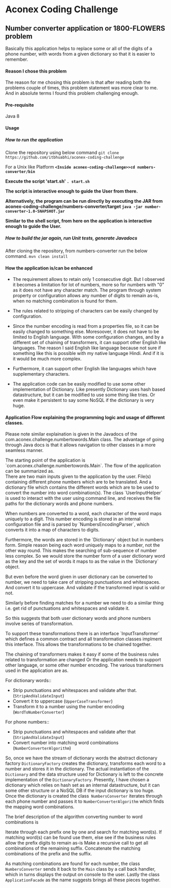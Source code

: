 # Aconex Coding Challenge
## Number converter application or 1800-FLOWERS problem
Basically this application helps to replace some or all of the digits of a phone number, with words from a given dictionary so that it is easier to remember.

#### Reason I chose this problem
The reason for me chosing this problem is that after reading both the problems couple of times, this problem statement was more clear to me. And in absolute terms I found this problem challenging enough.

#### Pre-requisite
Java 8

#### Usage
##### How to run the application
Clone the repository using below command
`git clone https://github.com/itbhuabhi/aconex-coding-challenge`

For a Unix like Platform<b>
`<Inside aconex-coding-challenge>>cd numbers-converter/bin`

Execute the script 'start.sh'
`. start.sh`

The script is interactive enough to guide the User from there.

Alternatively, the program can be run directly by executing the JAR from aconex-coding-challenge/numbers-converter/target
`java -jar number-converter-1.0-SNAPSHOT.jar`

Similar to the shell script, from here on the application is interactive enough to guide the User.


##### How to build the jar again, run Unit tests, generate Javadocs</b>

After cloning the repository, from numbers-converter run the below command.
`mvn clean install`


#### How the application is/can be enhanced
* The requirement allows to retain only 1 consecutive digit. But I observed it becomes a limitation for lot of numbers, more so for numbers with "0" as it does not have any character match. The program through system property or configuration allows any number of digits to remain as-is, when no matching combination is found for them.

* The rules related to stripping of characters can be easily changed by configuration.

* Since the number encoding is read from a properties file, so it can be easily changed to something else.
Moresoover, it does not have to be limited to English language. With some configuration changes, and by a different set of chaining of transformers, it can support other English like languages. The reason I said English like language because not sure if something like this is possible with my native language Hindi. And if it is it would be much more complex.

* Furthermore, it can support other English like languages which have supplementary characters.

* The application code can be easily modified to use some other implementation of Dictionary. Like presently Dictionary uses hash based datastructure, but it can be modified to use some thing like tries. Or even make it persistent to say some NoSQL if the dictionary is very huge.



#### Application Flow explaining the programming logic and usage of different classes.

Please note similar explaination is given in the Javadocs of the com.aconex.challenge.numbertowords.Main class. The advantage of going through Java docs is that it allows navigation to other classes in a more seamless manner. 

<p>The starting point of the application is `com.aconex.challenge.numbertowords.Main`. The flow of the application can be summarized as.<br>
There are two main inputs given to the application by the user. File(s) containing different phone numbers which are to be translated. And a dictionary file which contains the different words which are to be used to convert the number into word combination(s). The class `UserInputHelper` is used to interact with the user using command line, and receives the file paths for the dictionary words and phone numbers.

<p>When numbers are converted to a word, each character of the word maps uniquely to a digit. This number encoding is stored in an internal configuration file and is parsed by `NumbersEncodingParser`, which converts it into a map of characters to digits.

<p>Furthermore, the words are stored in the `Dictionary` object but in numbers form. Simple reason being each word uniquely maps to a number, not the other way round. This makes the searching of sub-sequence of number less complex. So we would store the number form of a user dictionary word as the key and the set of words it maps to as the value in the `Dictionary` object.

<p>But even before the word given in user dictionary can be converted to number, we need to take care of stripping punctuations and whitespaces. And convert it to uppercase. And validate if the transformed input is valid or not.

<p>Similarly before finding matches for a number we need to do a similar thing i.e. get rid of punctuations and whitespaces and validate it.

<p>So this suggests that both user dictionary words and phone numbers involve series of transformation.

<p>To support these transformations there is an interface `InputTransformer` which defines a common contract and all transformation classes implment this interface. This allows the transformations to be chained together.

<p>The chaining of transformers makes it easy if some of the business rules related to transformation are changed Or the application needs to support other language, or some other number encoding. The various transformers used in the application are as.<br>

For dictionary words::

* Strip punctuations and whitespaces and validate after that. (`StripAndValidateInput`)
* Convert it to uppercase (`UpperCaseTransformer`)
* Transform it to a number using the number encoding (`WordToNumberConverter`)

For phone numbers::

* Strip punctuations and whitespaces and validate after that (`StripAndValidateInput`)
* Convert number into matching word combinations (`NumberConverterAlgorithm`)

So, once we have the stream of dictionary words the abstract dictionary factory `DictionaryFactory` creates the dictionary, transforms each word to a number and stores it in the dictionary. The actual instantiation of the `Dictionary` and the data structure used for Dictionary is left to the concrete implementation of the `DictionaryFactory`. Presently, I have chosen a dictionary which relies on hash set as an internal datastructure, but it can some other structure or a NoSQL DB if the input dictionary is too huge. Once the dictionary is created the class` NumbersConverter` iterates through each phone number and passes it to `NumberConverterAlgorithm` which finds the mapping word combinations. 

The brief description of the algorithm converting number to word combinations is

Iterate through each prefix one by one and search for matching word(s). If matching word(s) can be found use them, else see if the business rules allow the prefix digits to remain as-is
Make a recursive call to get all combinations of the remaining suffix.
Concatenate the matching combinations of the prefix and the suffix.

As matching combinations are found for each number, the class `NumbersConverter` sends it back to the `Main` class by a call back handler, which in turns displays the output on console to the user. Lastly the class `ApplicationFacade` as the name suggests brings all these pieces together.
